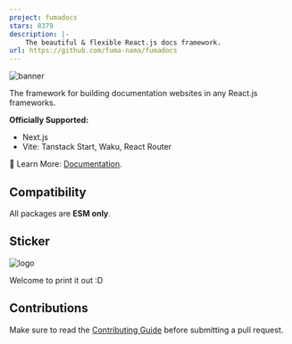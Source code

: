 ```yaml
---
project: fumadocs
stars: 8379
description: |-
    The beautiful & flexible React.js docs framework.
url: https://github.com/fuma-nama/fumadocs
---
```


![banner](./apps/docs/public/banner.png)

The framework for building documentation websites in any React.js frameworks.

**Officially Supported:**

- Next.js
- Vite: Tanstack Start, Waku, React Router

📘 Learn More: [Documentation](https://fumadocs.vercel.app).

## Compatibility

All packages are **ESM only**.

## Sticker

![logo](./documents/logo.png)

Welcome to print it out :D

## Contributions

Make sure to read the [Contributing Guide](/.github/contributing.md) before submitting a pull request.

